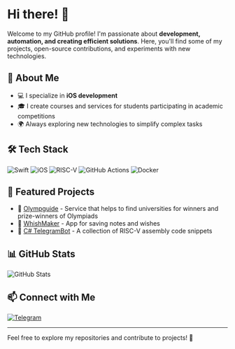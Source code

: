 # Hi there! 👋

Welcome to my GitHub profile! I'm passionate about **development, automation, and creating efficient solutions**. Here, you'll find some of my projects, open-source contributions, and experiments with new technologies.

## 🚀 About Me
- 💻 I specialize in **iOS development**
- 🎓 I create courses and services for students participating in academic competitions
- 🌍 Always exploring new technologies to simplify complex tasks

## 🛠️ Tech Stack
![Swift](https://img.shields.io/badge/Swift-FA7343?style=for-the-badge&logo=swift&logoColor=white)
![iOS](https://img.shields.io/badge/iOS-000000?style=for-the-badge&logo=ios&logoColor=white)
![RISC-V](https://img.shields.io/badge/RISC--V-0095D5?style=for-the-badge&logo=riscv&logoColor=white)
![GitHub Actions](https://img.shields.io/badge/GitHub_Actions-2088FF?style=for-the-badge&logo=github-actions&logoColor=white)
![Docker](https://img.shields.io/badge/Docker-2496ED?style=for-the-badge&logo=docker&logoColor=white)


## 📌 Featured Projects
- 🔹 [Olympguide](https://github.com/arseniytitarenko/olympguide) - Service that helps to find universities for winners and prize-winners of Olympiads
- 🔹 [WhishMaker](https://github.com/sundayti/vmpankratovPW5) - App for saving notes and wishes 
- 🔹 [C# TelegramBot](https://github.com/sundayti/C-TelegramBot) - A collection of RISC-V assembly code snippets

## 📊 GitHub Stats
![GitHub Stats](https://github-readme-stats.vercel.app/api?username=sundayti&show_icons=true&theme=dark&hide_border=true)

## 📫 Connect with Me
[![Telegram](https://img.shields.io/badge/Telegram-26A5E4?style=for-the-badge&logo=telegram&logoColor=white)](https://t.me/sundayti)

---
Feel free to explore my repositories and contribute to projects! 🚀
